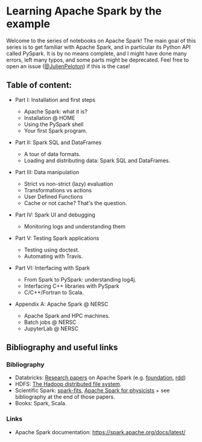 # Learning Apache Spark by the example

Welcome to the series of notebooks on Apache Spark! The main goal of this series is to get familiar with Apache Spark, and in particular its Python API called PySpark. It is by no means complete, and
I might have done many errors, left many typos, and some parts might be deprecated. Feel free to open an issue ([@JulienPeloton](https://github.com/astrolabsoftware/spark-tutorials/issues/new?body=@JulienPeloton)) if this is the case!

## Table of content:

- Part I: Installation and first steps
    - Apache Spark: what it is?
    - Installation @ HOME
    - Using the PySpark shell
    - Your first Spark program.
- Part II: Spark SQL and DataFrames
    - A tour of data formats.
    - Loading and distributing data: Spark SQL and DataFrames.
- Part III: Data manipulation
    - Strict vs non-strict (lazy) evaluation
    - Transformations vs actions
    - User Defined Functions
    - Cache or not cache? That's the question.
- Part IV: Spark UI and debugging
    - Monitoring logs and understanding them
- Part V: Testing Spark applications
    - Testing using doctest.
    - Automating with Travis.
- Part VI: Interfacing with Spark
    - From Spark to PySpark: understanding log4j.
    - Interfacing C++ libraries with PySpark
    - C/C++/Fortran to Scala.

- Appendix A: Apache Spark @ NERSC
    - Apache Spark and HPC machines.
    - Batch jobs @ NERSC
    - JupyterLab @ NERSC

## Bibliography and useful links

### Bibliography

- Databricks: [Research papers](https://databricks.com/resources/type/research-papers/page/2) on Apache Spark (e.g. [foundation](https://pages.databricks.com/rs/094-YMS-629/images/hotcloud_spark.pdf), [rdd](https://pages.databricks.com/rs/094-YMS-629/images/nsdi_spark.pdf))
- HDFS: [The Hadoop distributed file system](http://storageconference.us/2010/Papers/MSST/Shvachko.pdf).
- Scientific Spark: [spark-fits](https://arxiv.org/abs/1804.07501), [Apache Spark for physicists](https://arxiv.org/abs/1807.03078) + see bibliography at the end of those papers.
- Books: Spark, Scala.

### Links

- Apache Spark documentation: https://spark.apache.org/docs/latest/
